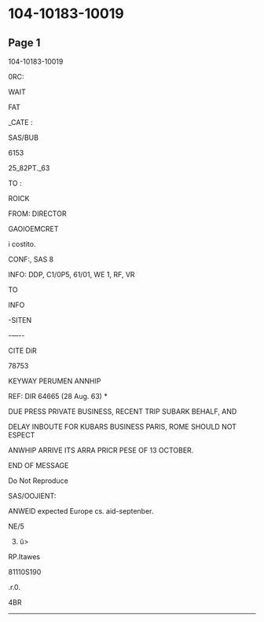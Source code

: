 # 104-10183-10019

## Page 1

104-10183-10019

0RC:

WAIT

FAT

_CATE :

SAS/BUB

6153

25_82PT._63

TO :

ROICK

FROM: DIRECTOR

GAOIOEMCRET

i costito.

CONF:, SAS 8

INFO: DDP, C1/0P5, 61/01, WE 1, RF, VR

TO

INFO

-SITEN

-—--

CITE DiR

78753

KEYWAY PERUMEN ANNHIP

REF: DIR 64665 (28 Aug. 63) *

DUE PRESS PRIVATE BUSINESS, RECENT TRIP SUBARK BEHALF, AND

DELAY INBOUTE FOR KUBARS BUSINESS PARIS, ROME SHOULD NOT ESPECT

ANWHIP ARRIVE ITS ARRA PRICR PESE OF 13 OCTOBER.

END OF MESSAGE

Do Not Reproduce

SAS/OOJIENT:

ANWElD expected Europe cs. aid-septenber.

NE/5

03. û>

RP.Itawes

81110S190

.r.0.

4BR

---

